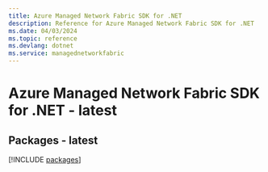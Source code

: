 ```yaml
---
title: Azure Managed Network Fabric SDK for .NET
description: Reference for Azure Managed Network Fabric SDK for .NET
ms.date: 04/03/2024
ms.topic: reference
ms.devlang: dotnet
ms.service: managednetworkfabric
---
```

# Azure Managed Network Fabric SDK for .NET - latest
## Packages - latest
[!INCLUDE [packages](managed-network-fabric-index.md)]